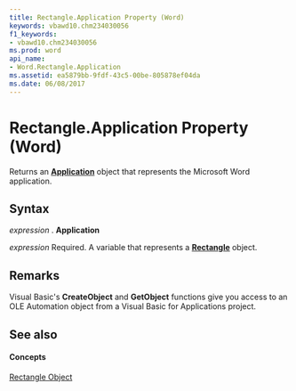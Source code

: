 ```yaml
---
title: Rectangle.Application Property (Word)
keywords: vbawd10.chm234030056
f1_keywords:
- vbawd10.chm234030056
ms.prod: word
api_name:
- Word.Rectangle.Application
ms.assetid: ea5879bb-9fdf-43c5-00be-805878ef04da
ms.date: 06/08/2017
---
```



# Rectangle.Application Property (Word)

Returns an  **[Application](Word.Application.md)** object that represents the Microsoft Word application.


## Syntax

 _expression_ . **Application**

 _expression_ Required. A variable that represents a **[Rectangle](Word.Rectangle.md)** object.


## Remarks

Visual Basic's  **CreateObject** and **GetObject** functions give you access to an OLE Automation object from a Visual Basic for Applications project.


## See also


#### Concepts


[Rectangle Object](Word.Rectangle.md)

